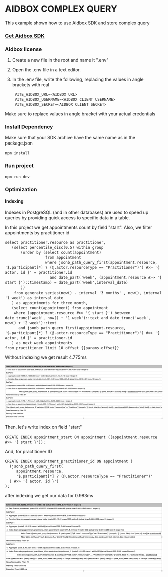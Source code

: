 # AIDBOX COMPLEX QUERY

This example shown how to use Aidbox SDK and store complex query



### [Get Aidbox SDK](../README.md)

### Aidbox license
1. Create a new file in the root and name it ".env"
2. Open the .env file in a text editor.
3. In the .env file, write the following, replacing the values in angle brackets with real 

        VITE_AIDBOX_URL=<AIDBOX URL>
        VITE_AIDBOX_USERNAME=<AIDBOX CLIENT USERNAME>
        VITE_AIDBOX_SECRET=<AIDBOX CLIENT SECRET>

Make sure to replace values in angle bracket with your actual credentials

### Install Dependency

Make sure that your SDK archive have the same name as in the package.json

    npm install


### Run project
    
    npm run dev

### Optimization

#### Indexing

Indexes in PostgreSQL (and in other databases) are used to speed up
queries by providing quick access to specific data in a table.

In this project we get appointments count by field "start". Also, we filter appointments by practitioner id

    select practitioner.resource as practitioner,
       (select percentile_disc(0.5) within group
           (order by (select count(appointment)
                      from appointment
                      where jsonb_path_query_first(appointment.resource, '$.participant[*] ? (@.actor.resourceType == "Practitioner")') #>> '{ actor, id }' = practitioner.id
                        and date_part('week', (appointment.resource #>> '{ start }')::timestamp) = date_part('week',interval_date)
           ))
        from generate_series(now() - interval '3 months' , now(), interval '1 week') as interval_date
       ) as appointments_for_three_month,
       (select count(appointment) from appointment
        where (appointment.resource #>> '{ start }') between date_trunc('week', now() + '1 week')::text and date_trunc('week', now() + '2 week')::text
          and jsonb_path_query_first(appointment.resource, '$.participant[*] ? (@.actor.resourceType == "Practitioner")') #>> '{ actor, id }' = practitioner.id
       ) as next_week_appointments
    from practitioner limit 10 offset {{params.offset}}

Without indexing we get result 4.775ms

![before indexing (4.7ms)](./images/before-index.webp)

Then, let's write index on field "start"
      
    CREATE INDEX appointment_start ON appointment ((appointment.resource #>> '{ start }'));

And, for practitioner ID

    CREATE INDEX appointment_practitioner_id ON appointment (
      (jsonb_path_query_first(
         appointment.resource,
         '$.participant[*] ? (@.actor.resourceType == "Practitioner")'
      ) #>> '{ actor, id }')
    );

after indexing we get our data for 0.983ms

![after indexing (0.983ms)](./images/after-index.webp)





